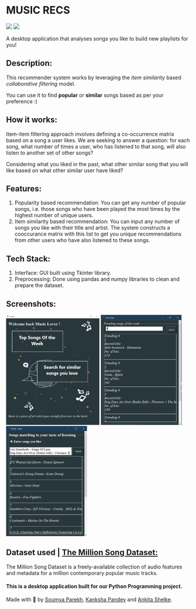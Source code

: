 # MUSIC RECS

[![](https://img.shields.io/badge/Made_with-Python3-blue?style=for-the-badge&logo=python)](https://www.python.org)
[![](https://img.shields.io/badge/IDE-VSCode-brightgreen?style=for-the-badge&logo=visual-studio-code)](https://code.visualstudio.com/)

A desktop application that analyses songs you like to build new playlists for you!

## Description:
This recommender system works by leveraging the _item similarity_ based _collaborative filtering_ model. 

You can use it to find **popular** or **similar** songs based as per your preference :)

## How it works:
Item-item filtering approach involves defining a co-occurrence matrix based on a song a user likes. We are seeking to answer a question: for each song, what number of times a user, who has listened to that song, will also listen to another set of other songs? 

Considering what you liked in the past, what other similar song that you will like based on what other similar user have liked?

## Features:
1. Popularity based recommendation: You can get any number of popular songs, i.e. those songs who have been played the most times by the highest number of unique users.
2. Item similarity based recommendation: You can input any number of songs you like with their title and artist. The system constructs a cooccurance matrix with this list to get you unique recommendations from other users who have also listened to these songs.

## Tech Stack:
1. Interface: GUI built using Tkinter library.
2. Preprocessing: Done using pandas and numpy libraries to clean and prepare the dataset.

## Screenshots:
<img src="https://github.com/rubyruins/music-recs/blob/master/screenshots/music_interface.PNG" height="300">    <img src="https://github.com/rubyruins/music-recs/blob/master/screenshots/popular.PNG" height="300">    <img src="https://github.com/rubyruins/music-recs/blob/master/screenshots/similar.PNG" height="300">

## Dataset used | [The Million Song Dataset:](http://millionsongdataset.com/)
The Million Song Dataset is a freely-available collection of audio features and metadata for a million contemporary popular music tracks.

#### This is a desktop application built for our Python Programming project.

Made with 💖 by [Soumya Parekh](https://github.com/rubyruins), [Kanksha Pandey](https://github.com/KankshaP) and [Ankita Shelke](https://github.com/as959).
